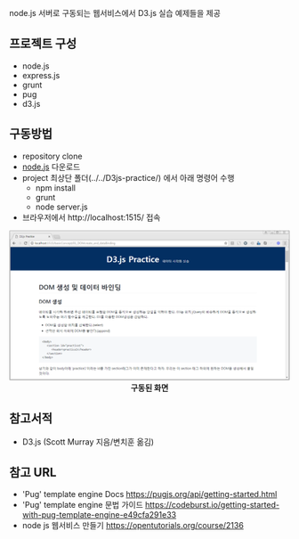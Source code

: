 node.js 서버로 구동되는 웹서비스에서 D3.js 실습 예제들을 제공

## 프로젝트 구성
- node.js
- express.js
- grunt
- pug
- d3.js

## 구동방법
- repository clone
- [node.js](https://nodejs.org/ko/) 다운로드
- project 최상단 폴더(../../D3js-practice/) 에서 아래 명령어 수행
   - npm install
   - grunt
   - node server.js
- 브라우저에서 http://localhost:1515/ 접속

<p align="center">
	<img width="800px" src="preview.png"/>
	<br/>
	<b>구동된 화면</b>
</p>

## 참고서적
- D3.js (Scott Murray 지음/변치훈 옮김)

## 참고 URL
- 'Pug' template engine Docs
https://pugjs.org/api/getting-started.html
- 'Pug' template engine 문법 가이드
https://codeburst.io/getting-started-with-pug-template-engine-e49cfa291e33
- node js 웹서비스 만들기
https://opentutorials.org/course/2136